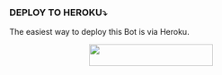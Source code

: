 ### DEPLOY TO HEROKU⤵️
The easiest way to deploy this Bot is via Heroku.
<p align="center"><a href="https://heroku.com/deploy?template=https://github.com/icungkeren/kucayymusicc"> <img src="https://img.shields.io/badge/Deploy%20To%20Heroku-black?style=for-the-badge&logo=heroku" width="220" height="38.45"/></a></p>
